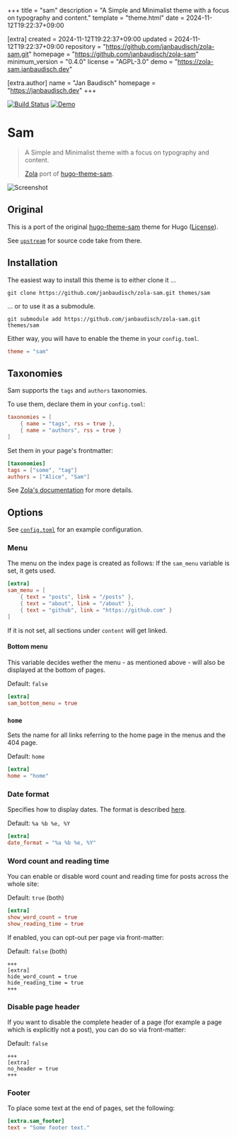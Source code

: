
+++
title = "sam"
description = "A Simple and Minimalist theme with a focus on typography and content."
template = "theme.html"
date = 2024-11-12T19:22:37+09:00

[extra]
created = 2024-11-12T19:22:37+09:00
updated = 2024-11-12T19:22:37+09:00
repository = "https://github.com/janbaudisch/zola-sam.git"
homepage = "https://github.com/janbaudisch/zola-sam"
minimum_version = "0.4.0"
license = "AGPL-3.0"
demo = "https://zola-sam.janbaudisch.dev"

[extra.author]
name = "Jan Baudisch"
homepage = "https://janbaudisch.dev"
+++        

[![Build Status][build-img]][build-url]
[![Demo][demo-img]][demo-url]

# Sam

> A Simple and Minimalist theme with a focus on typography and content.
>
> [Zola][zola] port of [hugo-theme-sam][hugo-sam].

![Screenshot](screenshot.png)

## Original

This is a port of the original [hugo-theme-sam][hugo-sam] theme for Hugo ([License][upstream-license]).

See [`upstream`][upstream] for source code take from there.

## Installation

The easiest way to install this theme is to either clone it ...

```
git clone https://github.com/janbaudisch/zola-sam.git themes/sam
```

... or to use it as a submodule.

```
git submodule add https://github.com/janbaudisch/zola-sam.git themes/sam
```

Either way, you will have to enable the theme in your `config.toml`.

```toml
theme = "sam"
```

## Taxonomies

Sam supports the `tags` and `authors` taxonomies.

To use them, declare them in your `config.toml`:

```toml
taxonomies = [
    { name = "tags", rss = true },
    { name = "authors", rss = true }
]
```

Set them in your page's frontmatter:

```toml
[taxonomies]
tags = ["some", "tag"]
authors = ["Alice", "Sam"]
```

See [Zola's documentation][taxonomies-docs] for more details.

## Options

See [`config.toml`][config] for an example configuration.

### Menu

The menu on the index page is created as follows: If the `sam_menu` variable is set, it gets used.

```toml
[extra]
sam_menu = [
    { text = "posts", link = "/posts" },
    { text = "about", link = "/about" },
    { text = "github", link = "https://github.com" }
]
```

If it is not set, all sections under `content` will get linked.

#### Bottom menu

This variable decides wether the menu - as mentioned above - will also be displayed at the bottom of pages.

Default: `false`

```toml
[extra]
sam_bottom_menu = true
```

### `home`

Sets the name for all links referring to the home page in the menus and the 404 page.

Default: `home`

```toml
[extra]
home = "home"
```

### Date format

Specifies how to display dates. The format is described [here][date-format-docs].

Default: `%a %b %e, %Y`

```toml
[extra]
date_format = "%a %b %e, %Y"
```

### Word count and reading time

You can enable or disable word count and reading time for posts across the whole site:

Default: `true` (both)

```toml
[extra]
show_word_count = true
show_reading_time = true
```

If enabled, you can opt-out per page via front-matter:

Default: `false` (both)

```
+++
[extra]
hide_word_count = true
hide_reading_time = true
+++
```

### Disable page header

If you want to disable the complete header of a page (for example a page which is explicitly not a post), you can do so via front-matter:

Default: `false`

```
+++
[extra]
no_header = true
+++
```

### Footer

To place some text at the end of pages, set the following:

```toml
[extra.sam_footer]
text = "Some footer text."
```

[build-img]: https://builds.sr.ht/~janbaudisch/zola-sam.svg
[build-url]: https://builds.sr.ht/~janbaudisch/zola-sam
[demo-img]: https://img.shields.io/badge/demo-live-green.svg
[demo-url]: https://zola-sam.janbaudisch.dev
[zola]: https://getzola.org
[hugo-sam]: https://github.com/victoriadotdev/hugo-theme-sam
[upstream]: https://github.com/janbaudisch/zola-sam/blob/master/upstream
[upstream-license]: https://github.com/janbaudisch/zola-sam/blob/master/upstream/LICENSE
[taxonomies-docs]: https://www.getzola.org/documentation/content/taxonomies
[config]: https://github.com/janbaudisch/zola-sam/blob/master/config.toml
[date-format-docs]: https://docs.rs/chrono/latest/chrono/format/strftime/index.html

        